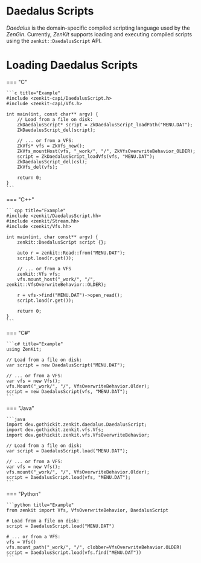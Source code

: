 # Daedalus Scripts

*Daedalus* is the domain-specific compiled scripting language used by the *ZenGin*. Currently, *ZenKit* supports
loading and executing compiled scripts using the `zenkit::DaedalusScript` API.

# Loading Daedalus Scripts

=== "C"

    ```c title="Example"
    #include <zenkit-capi/DaedalusScript.h>
    #include <zenkit-capi/Vfs.h>

    int main(int, const char** argv) {
        // Load from a file on disk:
        ZkDaedalusScript* script = ZkDaedalusScript_loadPath("MENU.DAT");
        ZkDaedalusScript_del(script);

        // ... or from a VFS:
        ZkVfs* vfs = ZkVfs_new();
        ZkVfs_mountHost(vfs, "_work/", "/", ZkVfsOverwriteBehavior_OLDER);
        script = ZkDaedalusScript_loadVfs(vfs, "MENU.DAT");
        ZkDaedalusScript_del(csl);
        ZkVfs_del(vfs);

        return 0;
    }
    ```

=== "C++"

    ```cpp title="Example"
    #include <zenkit/DaedalusScript.hh>
    #include <zenkit/Stream.hh>
    #include <zenkit/Vfs.hh>

    int main(int, char const** argv) {
        zenkit::DaedalusScript script {};
        
        auto r = zenkit::Read::from("MENU.DAT");
        script.load(r.get());

        // ... or from a VFS
        zenkit::Vfs vfs;
        vfs.mount_host("_work/", "/", zenkit::VfsOverwriteBehavior::OLDER);

        r = vfs->find("MENU.DAT")->open_read();
        script.load(r.get());

        return 0;
    }
    ```

=== "C#"
    
    ```c# title="Example"
    using ZenKit;

    // Load from a file on disk:
    var script = new DaedalusScript("MENU.DAT");

    // ... or from a VFS:
    var vfs = new Vfs();
    vfs.Mount("_work/", "/", VfsOverwriteBehavior.Older);
    script = new DaedalusScript(vfs, "MENU.DAT");
    ```

=== "Java"
    
    ```java
    import dev.gothickit.zenkit.daedalus.DaedalusScript;
    import dev.gothickit.zenkit.vfs.Vfs;
    import dev.gothickit.zenkit.vfs.VfsOverwriteBehavior;

    // Load from a file on disk:
    var script = DaedalusScript.load("MENU.DAT");

    // ... or from a VFS:
    var vfs = new Vfs();
    vfs.mount("_work/", "/", VfsOverwriteBehavior.Older);
    script = DaedalusScript.load(vfs, "MENU.DAT");
    ```

=== "Python"

    ```python title="Example"
    from zenkit import Vfs, VfsOverwriteBehavior, DaedalusScript

    # Load from a file on disk:
    script = DaedalusScript.load("MENU.DAT")

    # ... or from a VFS:
    vfs = Vfs()
    vfs.mount_path("_work/", "/", clobber=VfsOverwriteBehavior.OLDER)
    script = DaedalusScript.load(vfs.find("MENU.DAT"))
    ```

